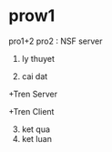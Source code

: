 # prow1
pro1+2
pro2 : NSF server

1. ly thuyet
  

2. cai dat

+Tren Server

+Tren Client

3. ket qua
4. ket luan

